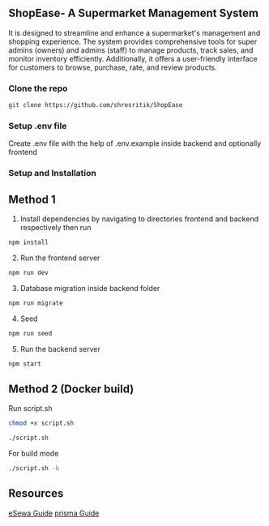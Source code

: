 ## ShopEase- A Supermarket Management System

It is designed to streamline and enhance a supermarket's management and shopping experience. The system provides comprehensive tools for super admins (owners) and admins (staff) to manage products, track sales, and monitor inventory efficiently. Additionally, it offers a user-friendly interface for customers to browse, purchase, rate, and review products.

### Clone the repo

```bash
git clone https://github.com/shresritik/ShopEase
```

### Setup .env file

Create .env file with the help of .env.example inside backend and optionally frontend

### Setup and Installation

## Method 1

1. Install dependencies by navigating to directories frontend and backend respectively then run

```bash
npm install
```

2. Run the frontend server

```bash
npm run dev
```

3. Database migration inside backend folder

```bash
npm run migrate
```

4. Seed

```bash
npm run seed
```

5. Run the backend server

```bash
npm start
```

## Method 2 (Docker build)

Run script.sh

```bash
chmod +x script.sh
```

```bash
./script.sh
```

For build mode

```bash
./script.sh -b
```

## Resources

[eSewa Guide](https://developer.esewa.com.np/pages/Epay#transactionflow)
[prisma Guide](https://www.prisma.io/docs/orm/overview/databases/postgresql)
